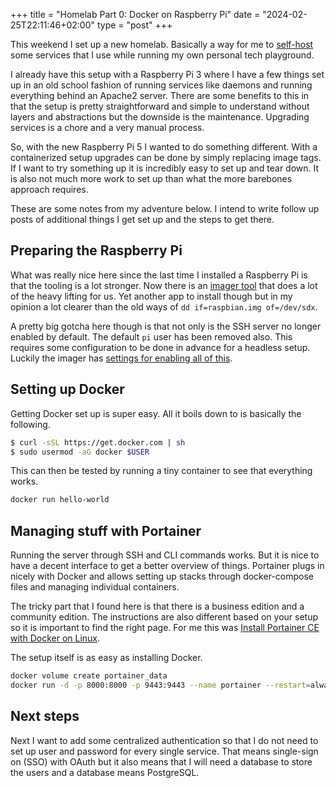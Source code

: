 +++
title = "Homelab Part 0: Docker on Raspberry Pi"
date = "2024-02-25T22:11:46+02:00"
type = "post"
+++

This weekend I set up a new homelab. Basically a way for me to [self-host](https://github.com/awesome-selfhosted/awesome-selfhosted) some services that I use while running my own personal tech playground.

I already have this setup with a Raspberry Pi 3 where I have a few things set up in an old school fashion of running services like daemons and running everything behind an Apache2 server. There are some benefits to this in that the setup is pretty straightforward and simple to understand without layers and abstractions but the downside is the maintenance. Upgrading services is a chore and a very manual process.

So, with the new Raspberry Pi 5 I wanted to do something different. With a containerized setup upgrades can be done by simply replacing image tags. If I want to try something up it is incredibly easy to set up and tear down. It is also not much more work to set up than what the more barebones approach requires.

These are some notes from my adventure below. I intend to write follow up posts of additional things I get set up and the steps to get there.

## Preparing the Raspberry Pi

What was really nice here since the last time I installed a Raspberry Pi is that the tooling is a lot stronger. Now there is an [imager tool](https://www.raspberrypi.com/software/) that does a lot of the heavy lifting for us. Yet another app to install though but in my opinion a lot clearer than the old ways of `dd if=raspbian.img of=/dev/sdx`.

A pretty big gotcha here though is that not only is the SSH server no longer enabled by default. The default `pi` user has been removed also. This requires some configuration to be done in advance for a headless setup. Luckily the imager has [settings for enabling all of this](https://www.raspberrypi.com/documentation/computers/getting-started.html#install-using-imager).

## Setting up Docker

Getting Docker set up is super easy. All it boils down to is basically the following.

```bash
$ curl -sSL https://get.docker.com | sh
$ sudo usermod -aG docker $USER
```

This can then be tested by running a tiny container to see that everything works.

```bash
docker run hello-world
```

## Managing stuff with Portainer

Running the server through SSH and CLI commands works. But it is nice to have a decent interface to get a better overview of things. Portainer plugs in nicely with Docker and allows setting up stacks through docker-compose files and managing individual containers.

The tricky part that I found here is that there is a business edition and a community edition. The instructions are also different based on your setup so it is important to find the right page. For me this was [Install Portainer CE with Docker on Linux](https://docs.portainer.io/start/install-ce/server/docker/linux).

The setup itself is as easy as installing Docker.

```bash
docker volume create portainer_data
docker run -d -p 8000:8000 -p 9443:9443 --name portainer --restart=always -v /var/run/docker.sock:/var/run/docker.sock -v portainer_data:/data portainer/portainer-ce:latest
```

## Next steps

Next I want to add some centralized authentication so that I do not need to set up user and password for every single service. That means single-sign on (SSO) with OAuth but it also means that I will need a database to store the users and a database means PostgreSQL.
